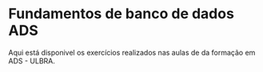# Fundamentos de banco de dados ADS
Aqui está disponivel os exercícios realizados nas aulas de da formação em ADS - ULBRA.
